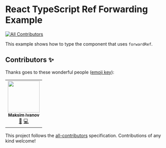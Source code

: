 # React TypeScript Ref Forwarding Example
<!-- ALL-CONTRIBUTORS-BADGE:START - Do not remove or modify this section -->
[![All Contributors](https://img.shields.io/badge/all_contributors-1-orange.svg?style=flat-square)](#contributors-)
<!-- ALL-CONTRIBUTORS-BADGE:END -->

This example shows how to type the component that uses `forwardRef`.
## Contributors ✨

Thanks goes to these wonderful people ([emoji key](https://allcontributors.org/docs/en/emoji-key)):

<!-- ALL-CONTRIBUTORS-LIST:START - Do not remove or modify this section -->
<!-- prettier-ignore-start -->
<!-- markdownlint-disable -->
<table>
  <tr>
    <td align="center"><a href="http://maksimivanov.com"><img src="https://avatars.githubusercontent.com/u/450319?v=4?s=100" width="100px;" alt=""/><br /><sub><b>Maksim Ivanov</b></sub></a><br /><a href="#maintenance-satansdeer" title="Maintenance">🚧</a> <a href="https://github.com/satansdeer/ts-forward-ref/commits?author=satansdeer" title="Code">💻</a></td>
  </tr>
</table>

<!-- markdownlint-restore -->
<!-- prettier-ignore-end -->

<!-- ALL-CONTRIBUTORS-LIST:END -->

This project follows the [all-contributors](https://github.com/all-contributors/all-contributors) specification. Contributions of any kind welcome!